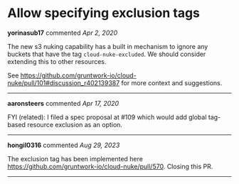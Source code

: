 # Allow specifying exclusion tags

**yorinasub17** commented *Apr 2, 2020*

The new s3 nuking capability has a built in mechanism to ignore any buckets that have the tag `cloud-nuke-excluded`. We should consider extending this to other resources.

See https://github.com/gruntwork-io/cloud-nuke/pull/101#discussion_r402139387 for more context and suggestions.
<br />
***


**aaronsteers** commented *Apr 17, 2020*

FYI (related): I filed a spec proposal at #109 which would add global tag-based resource exclusion as an option.
***

**hongil0316** commented *Aug 29, 2023*

The exclusion tag has been implemented here https://github.com/gruntwork-io/cloud-nuke/pull/570. Closing this PR.
***

